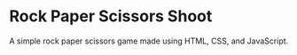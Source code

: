 # Rock Paper Scissors Shoot
A simple rock paper scissors game made using HTML, CSS, and JavaScript.
